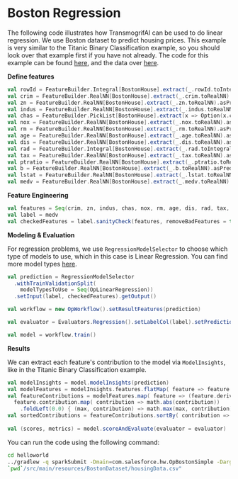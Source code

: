 # Boston Regression

The following code illustrates how TransmogrifAI can be used to do linear regression. We use Boston dataset to predict housing prices. This example is very similar to the Titanic Binary Classification example, so you should look over that example first if you have not already.
The code for this example can be found [here](https://github.com/salesforce/TransmogrifAI/tree/master/helloworld/src/main/scala/com/salesforce/hw/boston), and the data over [here](https://github.com/salesforce/op/tree/master/helloworld/src/main/resources/BostonDataset).

**Define features**
```scala
val rowId = FeatureBuilder.Integral[BostonHouse].extract(_.rowId.toIntegral).asPredictor
val crim = FeatureBuilder.RealNN[BostonHouse].extract(_.crim.toRealNN).asPredictor
val zn = FeatureBuilder.RealNN[BostonHouse].extract(_.zn.toRealNN).asPredictor
val indus = FeatureBuilder.RealNN[BostonHouse].extract(_.indus.toRealNN).asPredictor
val chas = FeatureBuilder.PickList[BostonHouse].extract(x => Option(x.chas).toPickList).asPredictor
val nox = FeatureBuilder.RealNN[BostonHouse].extract(_.nox.toRealNN).asPredictor
val rm = FeatureBuilder.RealNN[BostonHouse].extract(_.rm.toRealNN).asPredictor
val age = FeatureBuilder.RealNN[BostonHouse].extract(_.age.toRealNN).asPredictor
val dis = FeatureBuilder.RealNN[BostonHouse].extract(_.dis.toRealNN).asPredictor
val rad = FeatureBuilder.Integral[BostonHouse].extract(_.rad.toIntegral).asPredictor
val tax = FeatureBuilder.RealNN[BostonHouse].extract(_.tax.toRealNN).asPredictor
val ptratio = FeatureBuilder.RealNN[BostonHouse].extract(_.ptratio.toRealNN).asPredictor
val b = FeatureBuilder.RealNN[BostonHouse].extract(_.b.toRealNN).asPredictor
val lstat = FeatureBuilder.RealNN[BostonHouse].extract(_.lstat.toRealNN).asPredictor
val medv = FeatureBuilder.RealNN[BostonHouse].extract(_.medv.toRealNN).asResponse

```
**Feature Engineering**

```scala
val features = Seq(crim, zn, indus, chas, nox, rm, age, dis, rad, tax, ptratio, b, lstat).transmogrify()
val label = medv
val checkedFeatures = label.sanityCheck(features, removeBadFeatures = true)
```

**Modeling & Evaluation**

For regression problems, we use ```RegressionModelSelector``` to choose which type of models to use, which in this case is Linear Regression. You can find more model types [here](../developer-guide#modelselector).

```scala
val prediction = RegressionModelSelector
  .withTrainValidationSplit(
    modelTypesToUse = Seq(OpLinearRegression))
  .setInput(label, checkedFeatures).getOutput()

val workflow = new OpWorkflow().setResultFeatures(prediction)

val evaluator = Evaluators.Regression().setLabelCol(label).setPredictionCol(prediction)

val model = workflow.train()
```

**Results**

We can extract each feature's contribution to the model via ```ModelInsights```, like in the Titanic Binary Classification example.

```scala
val modelInsights = model.modelInsights(prediction)
val modelFeatures = modelInsights.features.flatMap( feature => feature.derivedFeatures)
val featureContributions = modelFeatures.map( feature => (feature.derivedFeatureName,
  feature.contribution.map( contribution => math.abs(contribution))
    .foldLeft(0.0) { (max, contribution) => math.max(max, contribution)}))
val sortedContributions = featureContributions.sortBy( contribution => -contribution._2)
    
val (scores, metrics) = model.scoreAndEvaluate(evaluator = evaluator)
```

You can run the code using the following command:

```bash
cd helloworld
../gradlew -q sparkSubmit -Dmain=com.salesforce.hw.OpBostonSimple -Dargs="\
`pwd`/src/main/resources/BostonDataset/housingData.csv"
```
